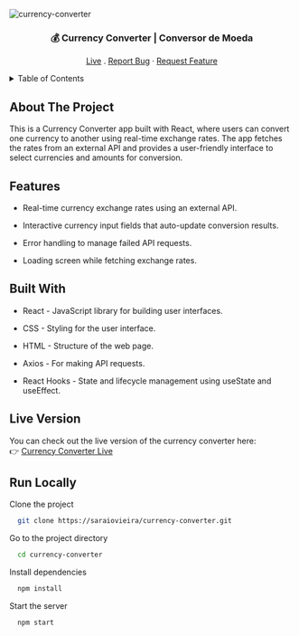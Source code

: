 <!-- INTRO -->
![currency-converter](https://user-images.githubusercontent.com/74243584/174495874-af57c337-1064-43f2-85d9-5170f1280092.gif)

<div align="center">
  <h3 align="center">💰 Currency Converter | Conversor de Moeda</h3>

  <p align="center">
	  <a href="[https://saraiovieira.github.io/currency-converter/]">Live</a>
	  .
	  <a href="https://github.com/saraiovieira/currency-converter/issues">Report Bug</a>
	  ·
	  <a href="https://github.com/saraiovieira/currency-converter/issues">Request Feature</a>
  </p>
</div>

<details>
  <summary>Table of Contents</summary>
      <ul>
        <li><a href="#about-the-project">About The Project</a></li>
	<li><a href="#features">Features</a></li>
	<li><a href="#built-with">Built With</a></li>
	<li><a href="#live-version">Live Version</a></li>
	<li><a href="#run-locally"> Run Locally </a></li>
      </ul>
</details>

																			 
<!-- ABOUT THE PROJECT -->

## About The Project

This is a Currency Converter app built with React, where users can convert one currency to another using real-time exchange rates. The app fetches the rates from an external API and provides a user-friendly interface to select currencies and amounts for conversion.

<!-- FEATURES -->

## Features
- Real-time currency exchange rates using an external API.

- Interactive currency input fields that auto-update conversion results.

- Error handling to manage failed API requests.

- Loading screen while fetching exchange rates.

<!-- BUILT WITH -->


## Built With
- React - JavaScript library for building user interfaces.

- CSS - Styling for the user interface.

- HTML - Structure of the web page.

- Axios - For making API requests.

- React Hooks - State and lifecycle management using useState and useEffect.

<!-- LIVE VERSION -->

## Live Version

You can check out the live version of the currency converter here:  
👉 [Currency Converter Live](https://saraiovieira.github.io/currency-converter/)

<!-- RUN LOCALLY-->

## Run Locally

Clone the project

```bash
  git clone https://saraiovieira/currency-converter.git
```

Go to the project directory

```bash
  cd currency-converter
```

Install dependencies

```bash
  npm install
```

Start the server

```bash
  npm start
```
